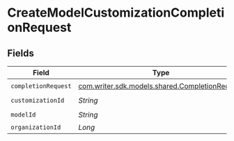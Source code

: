 # CreateModelCustomizationCompletionRequest


## Fields

| Field                                                                                      | Type                                                                                       | Required                                                                                   | Description                                                                                |
| ------------------------------------------------------------------------------------------ | ------------------------------------------------------------------------------------------ | ------------------------------------------------------------------------------------------ | ------------------------------------------------------------------------------------------ |
| `completionRequest`                                                                        | [com.writer.sdk.models.shared.CompletionRequest](../../models/shared/CompletionRequest.md) | :heavy_check_mark:                                                                         | N/A                                                                                        |
| `customizationId`                                                                          | *String*                                                                                   | :heavy_check_mark:                                                                         | N/A                                                                                        |
| `modelId`                                                                                  | *String*                                                                                   | :heavy_check_mark:                                                                         | N/A                                                                                        |
| `organizationId`                                                                           | *Long*                                                                                     | :heavy_minus_sign:                                                                         | N/A                                                                                        |